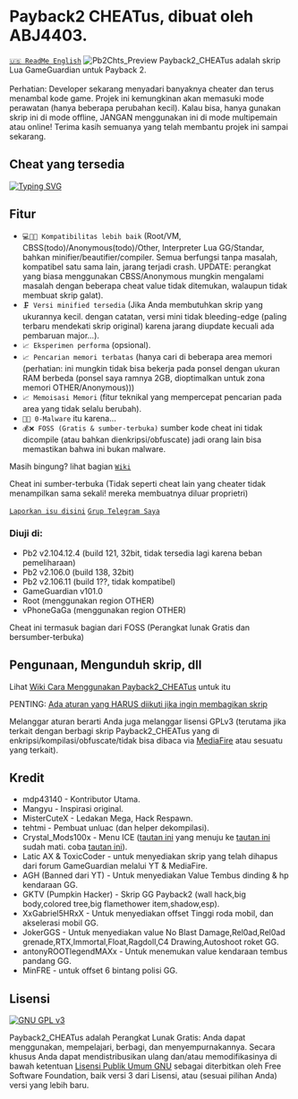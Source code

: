 # Payback2 CHEATus, dibuat oleh ABJ4403.
[`🇺🇸️ ReadMe English`](https://github.com/ABJ4403/Payback2_CHEATus)
![Pb2Chts_Preview](https://repository-images.githubusercontent.com/445452296/45a12f7e-6d44-4087-bb7c-4cff6bfe6031)
Payback2_CHEATus adalah skrip Lua GameGuardian untuk Payback 2.<br><br>
Perhatian: Developer sekarang menyadari banyaknya cheater dan terus menambal kode game.
Projek ini kemungkinan akan memasuki mode perawatan (hanya beberapa perubahan kecil).
Kalau bisa, hanya gunakan skrip ini di mode offline,
JANGAN menggunakan ini di mode multipemain atau online!
Terima kasih semuanya yang telah membantu projek ini sampai sekarang.

## Cheat yang tersedia
[![Typing SVG](https://readme-typing-svg.demolab.com?font=&pause=1000&color=FFFFFF&center=true&vCenter=true&random=true&width=435&lines=Tembus+Dinding;C4+Auto+Rig;Kecepatan+lari;Kendaraan+lapis+baja;kerusakan+blast;XP,Koin;Kekuatan+ledakan;Partikel;Tekstur+reflektif;Autoshoot;Drift+mobil;Amunisi+senjata;Rel0ad;mobil+anti-curi;Immortalitas;C4+Drawing;Mengambang;Dr0wned;Klon+pemain;Warna+kendaraan,jet,akelerasi;Kendaraan+Translusen;Matikan+suara+kendaraan;Tinggi+roda+mobil;Wanted+star;Win+rampage;Kendali+AI;unstuck+mobil+otomatis;mode+void+&amp;+tanps+batas+waktu;Win+team+matches;Perbaiki+kendaraan+rusak;RC+Car+Spam;Skor+tinggi;Pengantaran+Swag+tanpa+waktu;Kunci+ID+entitas;Matikan+AI+&amp;+respawn;Tukar+tim;Lewati+intro+match)](https://git.io/typing-svg)

## Fitur
- `💻🤝📱 Kompatibilitas lebih baik` (Root/VM, CBSS(todo)/Anonymous(todo)/Other, Interpreter Lua GG/Standar, bahkan minifier/beautifier/compiler. Semua berfungsi tanpa masalah, kompatibel satu sama lain, jarang terjadi crash. UPDATE: perangkat yang biasa menggunakan CBSS/Anonymous mungkin mengalami masalah dengan beberapa cheat value tidak ditemukan, walaupun tidak membuat skrip galat).
- `🗜️ Versi minified tersedia` (Jika Anda membutuhkan skrip yang ukurannya kecil. dengan catatan, versi mini tidak bleeding-edge (paling terbaru mendekati skrip original) karena jarang diupdate kecuali ada pembaruan major...).
- `📈️ Eksperimen performa` (opsional).
- `📈️ Pencarian memori terbatas` (hanya cari di beberapa area memori (perhatian: ini mungkin tidak bisa bekerja pada ponsel dengan ukuran RAM berbeda (ponsel saya ramnya 2GB, dioptimalkan untuk zona memori OTHER/Anonymous)))
- `📈️ Memoisasi Memori` (fitur teknikal yang mempercepat pencarian pada area yang tidak selalu berubah).
- `🦠❌ 0-Malware` itu karena...
- `💰❌ FOSS (Gratis & sumber-terbuka)` sumber kode cheat ini tidak dicompile (atau bahkan dienkripsi/obfuscate) jadi orang lain bisa memastikan bahwa ini bukan malware.

Masih bingung? lihat bagian [`Wiki`](https://github.com/ABJ4403/Payback2_CHEATus/wiki)

Cheat ini sumber-terbuka (Tidak seperti cheat lain yang cheater tidak menampilkan sama sekali! mereka membuatnya diluar proprietri)

[`Laporkan isu disini`](https://github.com/ABJ4403/Payback2_CHEATus/issues/new)
[`Grup Telegram Saya`](https://t.me/+jCgcRExlrzExZDc1)

### Diuji di:
- Pb2 v2.104.12.4 (build 121, 32bit, tidak tersedia lagi karena beban pemeliharaan)
- Pb2 v2.106.0 (build 138, 32bit)
- Pb2 v2.106.11 (build 1??, tidak kompatibel)
- GameGuardian v101.0
- Root (menggunakan region OTHER)
- vPhoneGaGa (menggunakan region OTHER)

Cheat ini termasuk bagian dari FOSS (Perangkat lunak Gratis dan bersumber-terbuka)

## Pengunaan, Mengunduh skrip, dll
Lihat [Wiki Cara Menggunakan Payback2_CHEATus](https://github.com/ABJ4403/Payback2_CHEATus/wiki/How-to-use-Payback2_CHEATus) untuk itu

PENTING: [Ada aturan yang HARUS diikuti jika ingin membagikan skrip](https://github.com/ABJ4403/Payback2_CHEATus/wiki/Rules-for-sharing-this-script)

Melanggar aturan berarti Anda juga melanggar lisensi GPLv3 (terutama jika terkait dengan berbagi skrip Payback2_CHEATus yang di enkripsi/kompilasi/obfuscate/tidak bisa dibaca via [MediaFire](https://mediafire.com) atau sesuatu yang terkait).

## Kredit
- mdp43140 - Kontributor Utama.
- Mangyu - Inspirasi original.
- MisterCuteX - Ledakan Mega, Hack Respawn.
- tehtmi - Pembuat unluac (dan helper dekompilasi).
- Crystal_Mods100x - Menu ICE ([tautan ini](https://gameguardian.net/forum/topic/25781-payback-2/?do=findComment&comment=116945) yang menuju ke [tautan ini](https://gameguardian.net/forum/applications/core/interface/file/attachment.php?id=18369) sudah mati. coba [tautan ini](https://www.mediafire.com/file/o1kgc0xbcjdyzac/%7B1.0%7D+PB+2.lua/file)).
- Latic AX & ToxicCoder - untuk menyediakan skrip yang telah dihapus dari forum GameGuardian melalui YT & MediaFire.
- AGH (Banned dari YT) - Untuk menyediakan Value Tembus dinding & hp kendaraan GG.
- GKTV (Pumpkin Hacker) - Skrip GG Payback2 (wall hack,big body,colored tree,big flamethower item,shadow,esp).
- XxGabriel5HRxX - Untuk menyediakan offset Tinggi roda mobil, dan akselerasi mobil GG.
- JokerGGS - Untuk menyediakan value No Blast Damage,Rel0ad,Rel0ad grenade,RTX,Immortal,Float,Ragdoll,C4 Drawing,Autoshoot roket GG.
- antonyROOTlegendMAXx - Untuk menemukan value kendaraan tembus pandang GG.
- MinFRE - untuk offset 6 bintang polisi GG.

## Lisensi
[![GNU GPL v3](https://www.gnu.org/graphics/gplv3-127x51.png)](https://www.gnu.org/licenses/gpl.html)

Payback2_CHEATus adalah Perangkat Lunak Gratis: Anda dapat menggunakan, mempelajari, berbagi, dan menyempurnakannya.
Secara khusus Anda dapat mendistribusikan ulang dan/atau memodifikasinya di bawah ketentuan
[Lisensi Publik Umum GNU](https://www.gnu.org/licenses/gpl.html) sebagai
diterbitkan oleh Free Software Foundation, baik versi 3 dari Lisensi, atau
(sesuai pilihan Anda) versi yang lebih baru.
